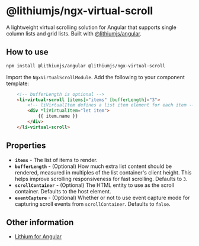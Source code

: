 # @lithiumjs/ngx-virtual-scroll

A lightweight virtual scrolling solution for Angular that supports single column lists and grid lists. Built with [@lithiumjs/angular](https://github.com/lVlyke/lithium-angular).

## How to use

```bash
npm install @lithiumjs/angular @lithiumjs/ngx-virtual-scroll
```

Import the `NgxVirtualScrollModule`. Add the following to your component template:

```html
    <!-- bufferLength is optional -->
    <li-virtual-scroll [items]="items" [bufferLength]="3">
        <!-- liVirtualItem defines a list item element for each item -->
        <div *liVirtualItem="let item">
            {{ item.name }}
        </div>
    </li-virtual-scroll>
```

## Properties

* **```items```** - The list of items to render.
* **```bufferLength```** - (Optional) How much extra list content should be rendered, measured in multiples of the list container's client height. This helps improve scrolling responsiveness for fast scrolling. Defaults to ```3```.
* **```scrollContainer```** - (Optional) The HTML entity to use as the scroll container. Defaults to the host element.
* **```eventCapture```** - (Optional) Whether or not to use event capture mode for capturing scroll events from ```scrollContainer```. Defaults to ```false```.

## Other information

* [Lithium for Angular](https://github.com/lVlyke/lithium-angular)